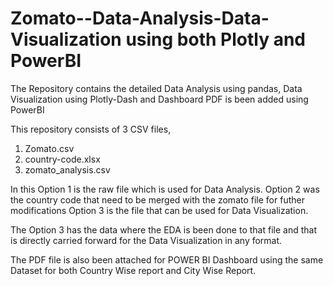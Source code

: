 # Zomato--Data-Analysis-Data-Visualization using both Plotly and PowerBI
The Repository contains the detailed Data Analysis using pandas, Data Visualization using Plotly-Dash and Dashboard PDF is been added using PowerBI

This repository consists of 3 CSV files, 
1. Zomato.csv
2. country-code.xlsx
3. zomato_analysis.csv

In this Option 1 is the raw file which is used for Data Analysis.
Option 2 was the country code that need to be merged with the zomato file for futher modifications
Option 3 is the file that can be used for Data Visualization.

The Option 3 has the data where the EDA is been done to that file and that is directly carried forward for the Data Visualization in any format.

The PDF file is also been attached for POWER BI Dashboard using the same Dataset for both Country Wise report and City Wise Report.
